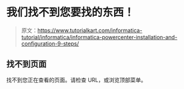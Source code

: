 # 我们找不到您要找的东西！

> 原文：<https://www.tutorialkart.com/informatica-tutorial/informatica/informatica-powercenter-installation-and-configuration-9-steps/>

## 找不到页面

找不到您正在查看的页面。请检查 URL，或浏览顶部菜单。